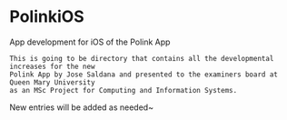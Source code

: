 # PolinkiOS
App development for iOS of the Polink App

	This is going to be directory that contains all the developmental increases for the new
	Polink App by Jose Saldana and presented to the examiners board at Queen Mary University 
	as an MSc Project for Computing and Information Systems.

New entries will be added as needed~
